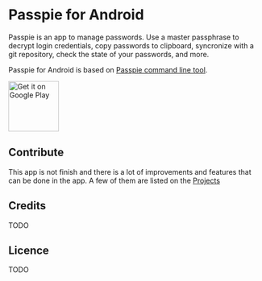 # Passpie for Android

Passpie is an app to manage passwords. Use a master passphrase to decrypt login credentials, copy passwords to clipboard, syncronize with a git repository, check the state of your passwords, and more.

Passpie for Android is based on [Passpie command line tool](https://github.com/marcwebbie/passpie).

<a href='https://play.google.com/store/apps/details?id=io.github.bcfurtado.passpieforandroid&utm_source=github&utm_campaign=github.com&pcampaignid=MKT-Other-global-all-co-prtnr-py-PartBadge-Mar2515-1'><img alt='Get it on Google Play' src='https://play.google.com/intl/en_us/badges/images/generic/en_badge_web_generic.png' height="100"/></a>

## Contribute
This app is not finish and there is a lot of improvements and features that can be done in the app. A few of them are listed on the [Projects](https://github.com/bcfurtado/passpieforandroid/projects/1)

## Credits
TODO

## Licence
TODO

